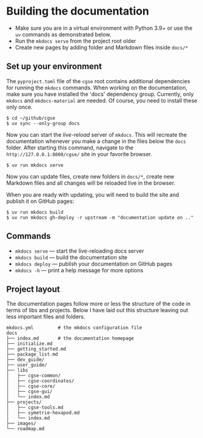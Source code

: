 # Building the documentation

- Make sure you are in a virtual environment with Python 3.9+ or use the `uv` commands as
  demonstrated below.
- Run the `mkdocs serve` from the project root older
- Create new pages by adding folder and Markdown files inside `docs/*`

## Set up your environment

The `pyproject.toml` file of the `cgse` root contains additional dependencies for running the
`mkdocs` commands. When working on the documentation, make sure you have installed the 'docs'
dependency group. Currently, only `mkdocs` and `mkdocs-material` are needed. Of course, you need to
install these only once.

```shell
$ cd ~/github/cgse
$ uv sync --only-group docs
```

Now you can start the _live-reload_ server of `mkdocs`. This will recreate the documentation 
whenever you make a change in the files below the `docs` folder. After starting this command, 
navigate to the `http://127.0.0.1:8000/cgse/` site in your favorite browser.

```shell
$ uv run mkdocs serve
```

Now you can update files, create new folders in `docs/*`, create new Markdown files and all changes
will be reloaded live in the browser.

When you are ready with updating, you will need to build the site and publish it on GitHub pages:

```shell
$ uv run mkdocs build
$ uv run mkdocs gh-deploy -r upstream -m "documentation update on .."
```

## Commands

- `mkdocs serve` — start the live-reloading docs server
- `mkdocs build` — build the documentation site
- `mkdocs deploy` — publish your documentation on GitHub pages
- `mkdocs -h` — print a help message for more options

## Project layout

The documentation pages follow more or less the structure of the code in terms of libs and 
projects. Below I have laid out this structure leaving out less important files and folders. 

```text
mkdocs.yml         # the mkdocs configuration file
docs
├── index.md       # the documentation homepage
├── initialize.md
├── getting_started.md
├── package_list.md
├── dev_guide/
├── user_guide/
├── libs
│   ├── cgse-common/
│   ├── cgse-coordinates/
│   ├── cgse-core/
│   ├── cgse-gui/
│   └── index.md
├── projects/
│   ├── cgse-tools.md
│   ├── symetrie-hexapod.md
│   └── index.md
├── images/
└── roadmap.md
```
